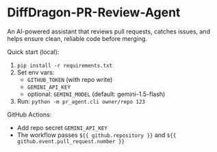 # DiffDragon-PR-Review-Agent
An AI-powered assistant that reviews pull requests, catches issues, and helps ensure clean, reliable code before merging.

Quick start (local):
1. `pip install -r requirements.txt`
2. Set env vars:
   - `GITHUB_TOKEN` (with repo write)
   - `GEMINI_API_KEY`
   - optional: `GEMINI_MODEL` (default: gemini-1.5-flash)
3. Run: `python -m pr_agent.cli owner/repo 123`

GitHub Actions:
- Add repo secret `GEMINI_API_KEY`
- The workflow passes `${{ github.repository }}` and `${{ github.event.pull_request.number }}`